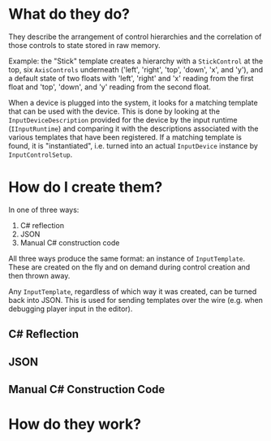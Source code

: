 # What do they do?

They describe the arrangement of control hierarchies and the correlation of those controls to state stored in raw memory.

Example: the "Stick" template creates a hierarchy with a `StickControl` at the top, six `AxisControls` underneath ('left', 'right', 'top', 'down', 'x', and 'y'), and a default state of two floats with 'left', 'right' and 'x' reading from the first float and 'top', 'down', and 'y' reading from the second float.

When a device is plugged into the system, it looks for a matching template that can be used with the device. This is done by looking at the `InputDeviceDescription` provided for the device by the input runtime (`IInputRuntime`) and comparing it with the descriptions associated with the various templates that have been registered. If a matching template is found, it is "instantiated", i.e. turned into an actual `InputDevice` instance by `InputControlSetup`.

# How do I create them?

In one of three ways:

1. C# reflection
2. JSON
3. Manual C# construction code

All three ways produce the same format: an instance of `InputTemplate`. These are created on the fly and on demand during control creation and then thrown away.

Any `InputTemplate`, regardless of which way it was created, can be turned back into JSON. This is used for sending templates over the wire (e.g. when debugging player input in the editor).

## C# Reflection

## JSON

## Manual C# Construction Code

# How do they work?
